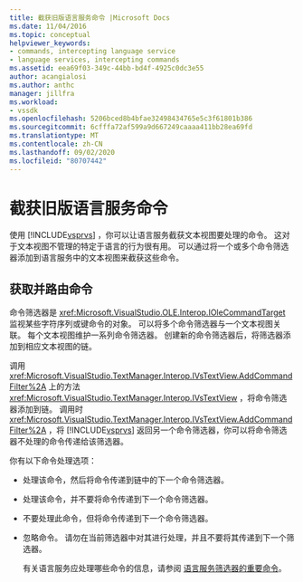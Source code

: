 ```yaml
---
title: 截获旧版语言服务命令 |Microsoft Docs
ms.date: 11/04/2016
ms.topic: conceptual
helpviewer_keywords:
- commands, intercepting language service
- language services, intercepting commands
ms.assetid: eea69f03-349c-44bb-bd4f-4925c0dc3e55
author: acangialosi
ms.author: anthc
manager: jillfra
ms.workload:
- vssdk
ms.openlocfilehash: 5206bced8b4bfae32498434765e5c3f61801b386
ms.sourcegitcommit: 6cfffa72af599a9d667249caaaa411bb28ea69fd
ms.translationtype: MT
ms.contentlocale: zh-CN
ms.lasthandoff: 09/02/2020
ms.locfileid: "80707442"
---
```

# <a name="intercepting-legacy-language-service-commands"></a>截获旧版语言服务命令
使用 [!INCLUDE[vsprvs](../../code-quality/includes/vsprvs_md.md)] ，你可以让语言服务截获文本视图要处理的命令。 这对于文本视图不管理的特定于语言的行为很有用。 可以通过将一个或多个命令筛选器添加到语言服务中的文本视图来截获这些命令。

## <a name="getting-and-routing-the-command"></a>获取并路由命令
 命令筛选器是 <xref:Microsoft.VisualStudio.OLE.Interop.IOleCommandTarget> 监视某些字符序列或键命令的对象。 可以将多个命令筛选器与一个文本视图关联。 每个文本视图维护一系列命令筛选器。 创建新的命令筛选器后，将筛选器添加到相应文本视图的链。

 调用 <xref:Microsoft.VisualStudio.TextManager.Interop.IVsTextView.AddCommandFilter%2A> 上的方法 <xref:Microsoft.VisualStudio.TextManager.Interop.IVsTextView> ，将命令筛选器添加到链。 调用时 <xref:Microsoft.VisualStudio.TextManager.Interop.IVsTextView.AddCommandFilter%2A> ，将 [!INCLUDE[vsprvs](../../code-quality/includes/vsprvs_md.md)] 返回另一个命令筛选器，你可以将命令筛选器不处理的命令传递给该筛选器。

 你有以下命令处理选项：

- 处理该命令，然后将命令传递到链中的下一个命令筛选器。

- 处理该命令，并不要将命令传递到下一个命令筛选器。

- 不要处理此命令，但将命令传递到下一个命令筛选器。

- 忽略命令。 请勿在当前筛选器中对其进行处理，并且不要将其传递到下一个筛选器。

  有关语言服务应处理哪些命令的信息，请参阅 [语言服务筛选器的重要命令](../../extensibility/internals/important-commands-for-language-service-filters.md)。
